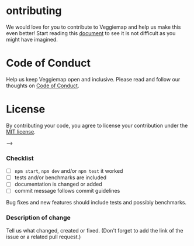 ontributing
==============================
We would love for you to contribute to Veggiemap and help us make this even better! Start reading this [document](https://github.com/starkland/veggiemap#contributing) to see it is not difficult as you might have imagined.

Code of Conduct
==============================
Help us keep Veggiemap open and inclusive. Please read and follow our thoughts on [Code of Conduct](http://confcodeofconduct.com/).

License
==============================
By contributing your code, you agree to license your contribution under the [MIT license](https://github.com/starkland/veggiemap#license).

-->

### Checklist
- [ ] `npm start`, `npm dev` and/or `npm test` it worked
- [ ] tests and/or benchmarks are included
- [ ] documentation is changed or added
- [ ] commit message follows commit guidelines

Bug fixes and new features should include tests and possibly benchmarks.

### Description of change
Tell us what changed, created or fixed. (Don't forget to add the link of the issue or a related pull request.)
